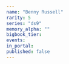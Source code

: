 ```yaml
---
name: "Benny Russell"
rarity: 5
series: "ds9"
memory_alpha: ""
bigbook_tier:
events:
in_portal:
published: false
---
```

